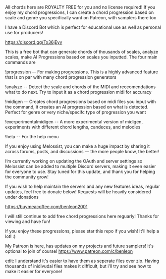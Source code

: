 All chords here are ROYALTY FREE for you and no license required! If you enjoy my chord progressions, I can create a chord progression based on scale and genre you specifically want on Patreon, with samplers there too 

I have a Discord Bot which is perfect for educational use as well as personal use for producers! 

https://discord.gg/Tx36jEyy

This is a free bot that can generate chords of thousands of scales, analyze scales, make AI Progressions based on scales you inputted. The four main commands are

!progression -- For making progressions. This is a highly advanced feature that is on par with many chord progression generators

!analyze -- Detect the scale and chords of the MIDI and reccomendations what to do next. Try to input it as a chord progression midi for accuracy

!midigen -- Creates chord progressions based on midi files you input with the command, it creates an AI progression based on what is detected. Perfect for genre or very niche/specifc type of progression you want

!exerperimentalmidigen -- A more experimental version of midigen, experiments with different chord lengths, candeces, and melodies

!help -- For the help menu

If you enjoy using Melossist, you can make a huge impact by sharing it across forums, posts, and discussions — the more people know, the better!

I’m currently working on updating the OAuth and server settings so Melossist can be added to multiple Discord servers, making it even easier for everyone to use. Stay tuned for this update, and thank you for helping the community grow!

If you wish to help maintain the servers and any new features ideas, regular updates, feel free to donate below! Requests will be heavily considered under donations

https://buymeacoffee.com/benleon2001

I will still continue to add free chord progressions here reguarly! Thanks for viewing and have fun!

If you enjoy these progressions, please star this repo if you wish! It'll help a lot! :)

My Patreon is here, has updates on my projects and future samplers! It's optional to join of course!
https://www.patreon.com/c/benleon

edit: I understand it's easier to have them as seperate files over zip. Having thousands of inidivudal files makes it difficult, but i'll try and see how to make it easier for everyone!
